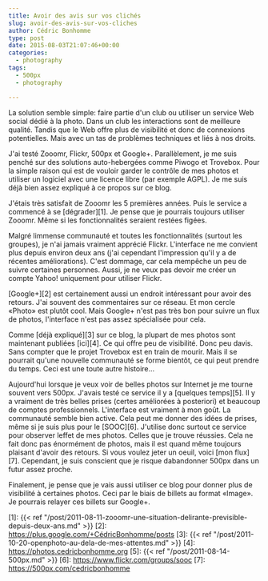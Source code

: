 ```yaml
---
title: Avoir des avis sur vos clichés
slug: avoir-des-avis-sur-vos-cliches
author: Cédric Bonhomme
type: post
date: 2015-08-03T21:07:46+00:00
categories:
  - photography
tags:
  - 500px
  - photography

---
```

La solution semble simple: faire partie d'un club ou utiliser un service Web social dédié à la photo. Dans un club les interactions sont de meilleure qualité. Tandis que le Web offre plus de visibilité et donc de connexions potentielles. Mais avec un tas de problèmes techniques et liés à nos droits.

J'ai testé Zooomr, Flickr, 500px et Google+. Parallèlement, je me suis penché sur des solutions auto-hebergées comme Piwogo et Trovebox. Pour la simple raison qui est de vouloir garder le contrôle de mes photos et utiliser un logiciel avec une licence libre (par exemple AGPL). Je me suis déjà bien assez expliqué à ce propos sur ce blog.

J'étais très satisfait de Zooomr les 5 premières années. Puis le service a commencé à se [dégrader][1]. Je pense que je pourrais toujours utiliser Zooomr. Même si les fonctionnalités seraient restées figées.

Malgré limmense communauté et toutes les fonctionnalités (surtout les groupes), je n'ai jamais vraiment apprécié Flickr. L'interface ne me convient plus depuis environ deux ans (j'ai cependant l'impression qu'il y a de récentes améliorations). C'est dommage, car cela mempêche un peu de suivre certaines personnes. Aussi, je ne veux pas devoir me créer un compte Yahoo! uniquement pour utiliser Flickr.

[Google+][2] est certainement aussi un endroit intéressant pour avoir des retours. J'ai souvent des commentaires sur ce réseau. Et mon cercle «Photo» est plutôt cool. Mais Google+ n'est pas très bon pour suivre un flux de photos, l'interface n'est pas assez spécialisée pour cela.

Comme [déjà expliqué][3] sur ce blog, la plupart de mes photos sont maintenant publiées [ici][4]. Ce qui offre peu de visibilité. Donc peu davis. Sans compter que le projet Trovebox est en train de mourir. Mais il se pourrait qu'une nouvelle communauté se forme bientôt, ce qui peut prendre du temps. Ceci est une toute autre histoire…

Aujourd'hui lorsque je veux voir de belles photos sur Internet je me tourne souvent vers 500px. J'avais testé ce service il y a [quelques temps][5]. Il y a vraiment de très belles prises (certes améliorées à posteriori) et beaucoup de comptes professionnels. L'interface est vraiment à mon goût. La communauté semble bien active. Cela peut me donner des idées de prises, même si je suis plus pour le [SOOC][6]. J'utilise donc surtout ce service pour observer leffet de mes photos. Celles que je trouve réussies. Cela ne fait donc pas énormément de photos, mais il est quand même toujours plaisant d'avoir des retours. Si vous voulez jeter un oeuil, voici [mon flux][7]. Cependant, je suis conscient que je risque dabandonner 500px dans un futur assez proche.

Finalement, je pense que je vais aussi utiliser ce blog pour donner plus de visibilité à certaines photos. Ceci par le biais de billets au format «Image». Je pourrais relayer ces billets sur Google+.

 [1]: {{< ref "/post/2011-08-11-zooomr-une-situation-delirante-previsible-depuis-deux-ans.md" >}}
 [2]: https://plus.google.com/+CédricBonhomme/posts
 [3]: {{< ref "/post/2011-10-20-openphoto-au-dela-de-mes-attentes.md" >}}
 [4]: https://photos.cedricbonhomme.org
 [5]: {{< ref "/post/2011-08-14-500px.md" >}}
 [6]: https://www.flickr.com/groups/sooc
 [7]: https://500px.com/cedricbonhomme

